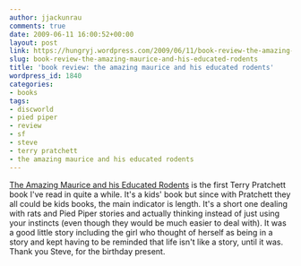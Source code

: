 ```yaml
---
author: jjackunrau
comments: true
date: 2009-06-11 16:00:52+00:00
layout: post
link: https://hungryj.wordpress.com/2009/06/11/book-review-the-amazing-maurice-and-his-educated-rodents/
slug: book-review-the-amazing-maurice-and-his-educated-rodents
title: 'book review: the amazing maurice and his educated rodents'
wordpress_id: 1840
categories:
- books
tags:
- discworld
- pied piper
- review
- sf
- steve
- terry pratchett
- the amazing maurice and his educated rodents
---
```


[The Amazing Maurice and his Educated Rodents](http://www.amazon.ca/Amazing-Maurice-His-Educated-Rodents/dp/0552546933/) is the first Terry Pratchett book I've read in quite a while. It's a kids' book but since with Pratchett they all could be kids books, the main indicator is length. It's a short one dealing with rats and Pied Piper stories and actually thinking instead of just using your instincts (even though they would be much easier to deal with). It was a good little story including the girl who thought of herself as being in a story and kept having to be reminded that life isn't like a story, until it was. Thank you Steve, for the birthday present.
